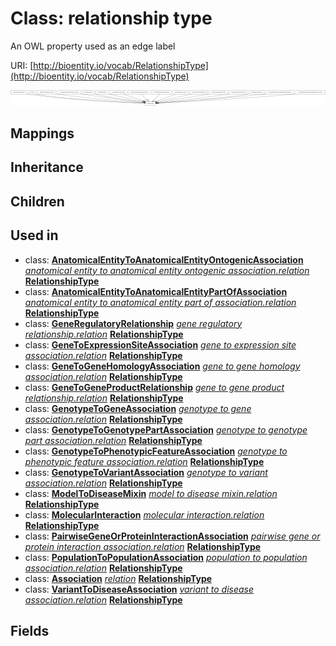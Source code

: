 # Class: relationship type


An OWL property used as an edge label

URI: [http://bioentity.io/vocab/RelationshipType](http://bioentity.io/vocab/RelationshipType)

![img](images/RelationshipType.png)
## Mappings

## Inheritance

## Children

## Used in

 *  class: **[AnatomicalEntityToAnatomicalEntityOntogenicAssociation](AnatomicalEntityToAnatomicalEntityOntogenicAssociation.md)** *[anatomical entity to anatomical entity ontogenic association.relation](anatomical_entity_to_anatomical_entity_ontogenic_association_relation.md)* **[RelationshipType](RelationshipType.md)**
 *  class: **[AnatomicalEntityToAnatomicalEntityPartOfAssociation](AnatomicalEntityToAnatomicalEntityPartOfAssociation.md)** *[anatomical entity to anatomical entity part of association.relation](anatomical_entity_to_anatomical_entity_part_of_association_relation.md)* **[RelationshipType](RelationshipType.md)**
 *  class: **[GeneRegulatoryRelationship](GeneRegulatoryRelationship.md)** *[gene regulatory relationship.relation](gene_regulatory_relationship_relation.md)* **[RelationshipType](RelationshipType.md)**
 *  class: **[GeneToExpressionSiteAssociation](GeneToExpressionSiteAssociation.md)** *[gene to expression site association.relation](gene_to_expression_site_association_relation.md)* **[RelationshipType](RelationshipType.md)**
 *  class: **[GeneToGeneHomologyAssociation](GeneToGeneHomologyAssociation.md)** *[gene to gene homology association.relation](gene_to_gene_homology_association_relation.md)* **[RelationshipType](RelationshipType.md)**
 *  class: **[GeneToGeneProductRelationship](GeneToGeneProductRelationship.md)** *[gene to gene product relationship.relation](gene_to_gene_product_relationship_relation.md)* **[RelationshipType](RelationshipType.md)**
 *  class: **[GenotypeToGeneAssociation](GenotypeToGeneAssociation.md)** *[genotype to gene association.relation](genotype_to_gene_association_relation.md)* **[RelationshipType](RelationshipType.md)**
 *  class: **[GenotypeToGenotypePartAssociation](GenotypeToGenotypePartAssociation.md)** *[genotype to genotype part association.relation](genotype_to_genotype_part_association_relation.md)* **[RelationshipType](RelationshipType.md)**
 *  class: **[GenotypeToPhenotypicFeatureAssociation](GenotypeToPhenotypicFeatureAssociation.md)** *[genotype to phenotypic feature association.relation](genotype_to_phenotypic_feature_association_relation.md)* **[RelationshipType](RelationshipType.md)**
 *  class: **[GenotypeToVariantAssociation](GenotypeToVariantAssociation.md)** *[genotype to variant association.relation](genotype_to_variant_association_relation.md)* **[RelationshipType](RelationshipType.md)**
 *  class: **[ModelToDiseaseMixin](ModelToDiseaseMixin.md)** *[model to disease mixin.relation](model_to_disease_mixin_relation.md)* **[RelationshipType](RelationshipType.md)**
 *  class: **[MolecularInteraction](MolecularInteraction.md)** *[molecular interaction.relation](molecular_interaction_relation.md)* **[RelationshipType](RelationshipType.md)**
 *  class: **[PairwiseGeneOrProteinInteractionAssociation](PairwiseGeneOrProteinInteractionAssociation.md)** *[pairwise gene or protein interaction association.relation](pairwise_gene_or_protein_interaction_association_relation.md)* **[RelationshipType](RelationshipType.md)**
 *  class: **[PopulationToPopulationAssociation](PopulationToPopulationAssociation.md)** *[population to population association.relation](population_to_population_association_relation.md)* **[RelationshipType](RelationshipType.md)**
 *  class: **[Association](Association.md)** *[relation](relation.md)* **[RelationshipType](RelationshipType.md)**
 *  class: **[VariantToDiseaseAssociation](VariantToDiseaseAssociation.md)** *[variant to disease association.relation](variant_to_disease_association_relation.md)* **[RelationshipType](RelationshipType.md)**
## Fields

